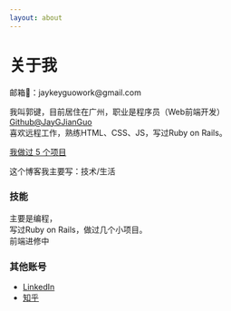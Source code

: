 ```yaml
---
layout: about
---
```

<html lang="en">
    <head class="post-full-header">
     <h1 class="post-full-title">关于我</h1>
    </head>
    <body class="post-full-content">
        <div class="kg-card-markdown">
            <p>邮箱📮：jaykeyguowork@gmail.com</p>
            <p>
            我叫郭键，目前居住在广州，职业是程序员（Web前端开发）<br>
            <a href="https://github.com/JayGJianGuo/">Github@JayGJianGuo</a><br>
            喜欢远程工作，熟练HTML、CSS、JS，写过Ruby on Rails。
            </p>
            <p><a href="http://JayGJianGuo.me/my-project-chinese/">我做过 5 个项目</a></p>
            <p>这个博客我主要写：技术/生活</p>
            <h3 id="">技能</h3>
            <p>主要是编程，<br>
            写过Ruby on Rails，做过几个小项目。<br>
            前端进修中<br>
            <h3 id="">其他账号</h3>
            <ul>
            <li><a href="https://www.linkedin.com/in/%E9%83%AD%E9%94%AE-33937a153/">LinkedIn</a></li>
            <li><a href="https://www.zhihu.com/people/guo-jian-70">知乎</a></li>
            </ul>
        </div>
    </body>
</html>